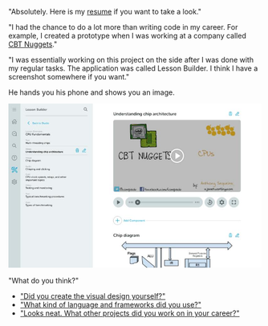 "Absolutely. Here is my [resume](https://www.yvesgurcan.com/resume.pdf) if you want to take a look."

"I had the chance to do a lot more than writing code in my career. For example, I created a prototype when I was working at a company called [CBT Nuggets](https://www.cbtnuggets.com/)."

"I was essentially working on this project on the side after I was done with my regular tasks. The application was called Lesson Builder. I think I have a screenshot somewhere if you want."

He hands you his phone and shows you an image.

![alt text](./skillbuilder.jpeg)

"What do you think?"

- ["Did you create the visual design yourself?"](skillbuilder-styles.md)
- ["What kind of language and frameworks did you use?"](skillbuilder-tech.md)
- ["Looks neat. What other projects did you work on in your career?"](work.md)
